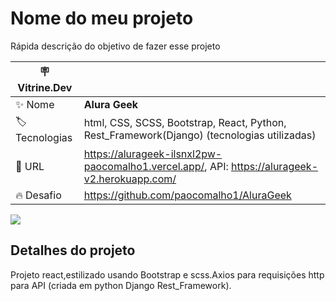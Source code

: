 # Nome do meu projeto

Rápida descrição do objetivo de fazer esse projeto

| :placard: Vitrine.Dev |     |
| -------------  | --- |
| :sparkles: Nome        | **Alura Geek**
| :label: Tecnologias | html, CSS, SCSS, Bootstrap, React, Python, Rest_Framework(Django) (tecnologias utilizadas)
| :rocket: URL         | https://alurageek-ilsnxl2pw-paocomalho1.vercel.app/, API: https://alurageek-v2.herokuapp.com/
| :fire: Desafio     | https://github.com/paocomalho1/AluraGeek

<!-- Inserir imagem com a #vitrinedev ao final do link -->
![](https://trello.com/1/cards/620bf3f8bf76ff71199adca0/attachments/620bf3f9bf76ff71199adec3/download/Logo.png#vitrinedev)

## Detalhes do projeto

Projeto react,estilizado usando Bootstrap e scss.Axios para requisições http para API (criada em python Django Rest_Framework).

